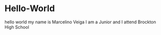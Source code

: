 # Hello-World
hello world
my name is Marcelino Veiga I am a Junior and I attend Brockton High School
